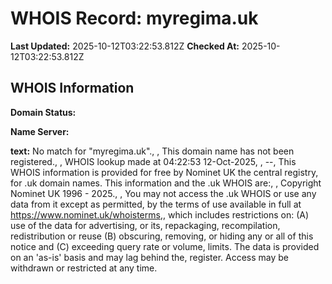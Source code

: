 # WHOIS Record: myregima.uk

**Last Updated:** 2025-10-12T03:22:53.812Z
**Checked At:** 2025-10-12T03:22:53.812Z

## WHOIS Information

**Domain Status:** 

**Name Server:** 

**text:** No match for "myregima.uk"., , This domain name has not been registered., , WHOIS lookup made at 04:22:53 12-Oct-2025, , --, This WHOIS information is provided for free by Nominet UK the central registry, for .uk domain names. This information and the .uk WHOIS are:, , Copyright Nominet UK 1996 - 2025., , You may not access the .uk WHOIS or use any data from it except as permitted, by the terms of use available in full at https://www.nominet.uk/whoisterms,, which includes restrictions on: (A) use of the data for advertising, or its, repackaging, recompilation, redistribution or reuse (B) obscuring, removing, or hiding any or all of this notice and (C) exceeding query rate or volume, limits. The data is provided on an 'as-is' basis and may lag behind the, register. Access may be withdrawn or restricted at any time.

